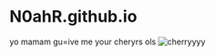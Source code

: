 # N0ahR.github.io
yo mamam
gu=ive me your cheryrs ols
    ![cherryyyy](https://i0.pickpik.com/photos/451/909/191/bing-cherries-ripe-red-fruit-preview.jpg)
